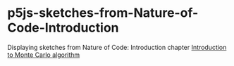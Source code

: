 # p5js-sketches-from-Nature-of-Code-Introduction
Displaying sketches from Nature of Code: Introduction chapter
[Introduction to Monte Carlo algorithm](https://nathan-j-lee.github.io/p5js-sketches-from-Nature-of-Code-Introduction/Monte%20Carlo%20Walker/)
